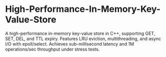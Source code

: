 # High-Performance-In-Memory-Key-Value-Store
A high-performance in-memory key-value store in C++, supporting GET, SET, DEL, and TTL expiry. Features LRU eviction, multithreading, and async I/O with epoll/select. Achieves sub-millisecond latency and 1M operations/sec throughput under stress tests.
